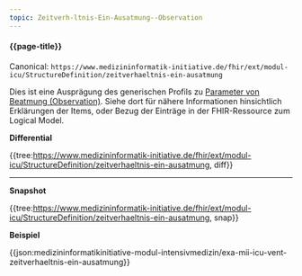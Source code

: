 ```yaml
---
topic: Zeitverh-ltnis-Ein-Ausatmung--Observation
---
```

#### {{page-title}}

Canonical: 
```https://www.medizininformatik-initiative.de/fhir/ext/modul-icu/StructureDefinition/zeitverhaeltnis-ein-ausatmung```
<br> 

Dies ist eine Ausprägung des generischen Profils zu [Parameter von Beatmung (Observation)](https://www.medizininformatik-initiative.de/fhir/ext/modul-icu/StructureDefinition/parameter-von-beatmung). Siehe dort für nähere Informationen hinsichtlich Erklärungen der Items, oder Bezug der Einträge in der FHIR-Ressource zum Logical Model. 

**Differential**

{{tree:https://www.medizininformatik-initiative.de/fhir/ext/modul-icu/StructureDefinition/zeitverhaeltnis-ein-ausatmung, diff}}

---

**Snapshot**

{{tree:https://www.medizininformatik-initiative.de/fhir/ext/modul-icu/StructureDefinition/zeitverhaeltnis-ein-ausatmung, snap}}

**Beispiel**

{{json:medizininformatikinitiative-modul-intensivmedizin/exa-mii-icu-vent-zeitverhaeltnis-ein-ausatmung}}